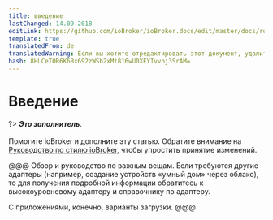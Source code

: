 ```yaml
---
title: введение
lastChanged: 14.09.2018
editLink: https://github.com/ioBroker/ioBroker.docs/edit/master/docs/ru/cloud/README.md
template: true
translatedFrom: de
translatedWarning: Если вы хотите отредактировать этот документ, удалите поле «translatedFrom», в противном случае этот документ будет снова автоматически переведен
hash: 8HLCeT0R6K6Bx692zWSb2xMt816wU0XEYIvvhj3SrAM=
---
```

# Введение
?> ***Это заполнитель***.<br><br> Помогите ioBroker и дополните эту статью. Обратите внимание на [Руководство по стилю ioBroker](community/styleguidedoc), чтобы упростить принятие изменений.

@@@ Обзор и руководство по важным вещам. Если требуются другие адаптеры (например, создание устройств «умный дом» через облако), то для получения подробной информации обратитесь к высокоуровневому адаптеру и справочнику по адаптеру.

С приложениями, конечно, варианты загрузки.
@@@
